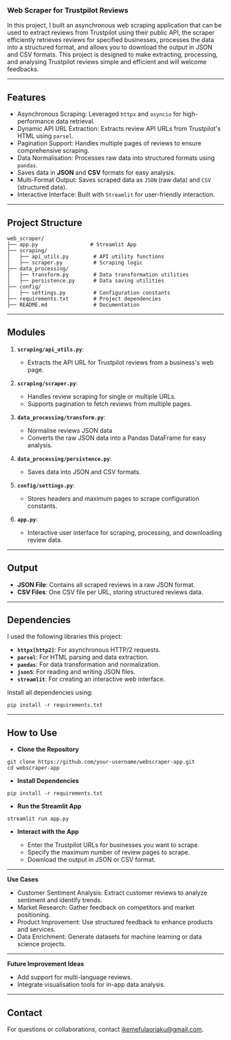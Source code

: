 ### **Web Scraper for Trustpilot Reviews**

In this project, I built an asynchronous web scraping application that can be used to extract reviews from Trustpilot using their public API, the scraper efficiently retrieves reviews for specified businesses, processes the data into a structured format, and allows you to download the output in JSON and CSV formats. This project is designed to make extracting, processing, and analysing Trustpilot reviews simple and efficient and will welcome feedbacks.

---

## **Features**

- Asynchronous Scraping: Leveraged `httpx` and `asyncio` for high-performance data retrieval.
- Dynamic API URL Extraction: Extracts review API URLs from Trustpilot's HTML using `parsel`.
- Pagination Support: Handles multiple pages of reviews to ensure comprehensive scraping.
- Data Normalisation: Processes raw data into structured formats using `pandas`.
- Saves data in **JSON** and **CSV** formats for easy analysis.
- Multi-Format Output: Saves scraped data as `JSON` (raw data) and `CSV` (structured data).
- Interactive Interface: Built with `Streamlit` for user-friendly interaction.

---

## **Project Structure**

```
web_scraper/
├── app.py                 # Streamlit App
├── scraping/
│   ├── api_utils.py        # API utility functions
│   ├── scraper.py          # Scraping logic
├── data_processing/
│   ├── transform.py        # Data transformation utilities
│   ├── persistence.py      # Data saving utilities
├── config/
│   ├── settings.py         # Configuration constants
├── requirements.txt        # Project dependencies
├── README.md               # Documentation
```

---

## **Modules**

1. **`scraping/api_utils.py`**:

   - Extracts the API URL for Trustpilot reviews from a business's web page.

2. **`scraping/scraper.py`**:

   - Handles review scraping for single or multiple URLs.
   - Supports pagination to fetch reviews from multiple pages.

3. **`data_processing/transform.py`**:

   - Normalise reviews JSON data
   - Converts the raw JSON data into a Pandas DataFrame for easy analysis.

4. **`data_processing/persistence.py`**:

   - Saves data into JSON and CSV formats.

5. **`config/settings.py`**:

   - Stores headers and maximum pages to scrape configuration constants.

6. **`app.py`**:
   - Interactive user interface for scraping, processing, and downloading review data.

---

## **Output**

- **JSON File**: Contains all scraped reviews in a raw JSON format.
- **CSV Files**: One CSV file per URL, storing structured reviews data.

---

## **Dependencies**

I used the following libraries this project:

- **`httpx[http2]`**: For asynchronous HTTP/2 requests.
- **`parsel`**: For HTML parsing and data extraction.
- **`pandas`**: For data transformation and normalization.
- **`json5`**: For reading and writing JSON files.
- **`streamlit`**: For creating an interactive web interface.

Install all dependencies using:

```
pip install -r requirements.txt
```

---

## **How to Use**

- **Clone the Repository**

```
git clone https://github.com/your-username/webscraper-app.git
cd webscraper-app
```

- **Install Dependencies**

```
pip install -r requirements.txt
```

- **Run the Streamlit App**

```
streamlit run app.py
```

- **Interact with the App**

  - Enter the Trustpilot URLs for businesses you want to scrape.
  - Specify the maximum number of review pages to scrape.
  - Download the output in JSON or CSV format.

---

**Use Cases**

- Customer Sentiment Analysis: Extract customer reviews to analyze sentiment and identify trends.
- Market Research: Gather feedback on competitors and market positioning.
- Product Improvement: Use structured feedback to enhance products and services.
- Data Enrichment: Generate datasets for machine learning or data science projects.

---

**Future Improvement Ideas**

- Add support for multi-language reviews.
- Integrate visualisation tools for in-app data analysis.

---

## **Contact**

For questions or collaborations, contact ikemefulaoriaku@gmail.com.
